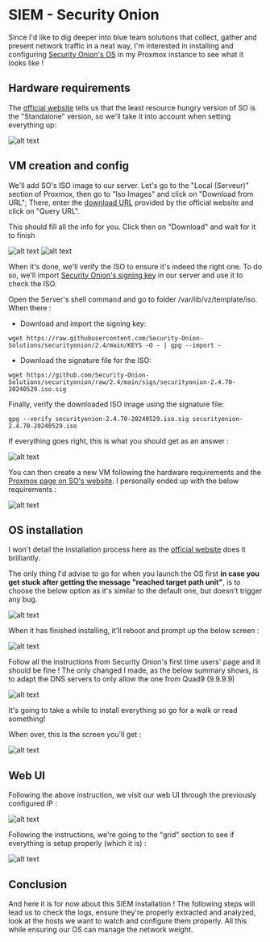 # SIEM - Security Onion
Since I'd like to dig deeper into blue team solutions that collect, gather and present network traffic in a neat way, I'm interested in installing and configuring [Security Onion's OS](https://www.cisa.gov/resources-tools/services/security-onion) in my Proxmox instance to see what it looks like ! 
## Hardware requirements

The [official website](https://docs.securityonion.net/en/2.4/hardware.html) tells us that the least resource hungry version of SO is the "Standalone" version, so we'll take it into account when setting everything up:

![alt text](image-1.png)

## VM creation and config

We'll add SO's ISO image to our server. Let's go to the "Local (Serveur)" section of Proxmox, then go to "Iso Images" and click on "Download from URL"; There, enter the [download URL]() provided by the official website and click on "Query URL".

This should fill all the info for you. Click then on "Download" and wait for it to finish

![alt text](image-1-2.png)
![alt text](image-2.png)

When it's done, we'll verify the ISO to ensure it's indeed the right one. To do so, we'll import [Security Onion's signing key](https://github.com/Security-Onion-Solutions/securityonion/blob/2.4/main/DOWNLOAD_AND_VERIFY_ISO.md) in our server and use it to check the ISO.

Open the Server's shell command and go to folder /var/lib/vz/template/iso. When there :

- Download and import the signing key:  
```
wget https://raw.githubusercontent.com/Security-Onion-Solutions/securityonion/2.4/main/KEYS -O - | gpg --import -  
```

- Download the signature file for the ISO:  
```
wget https://github.com/Security-Onion-Solutions/securityonion/raw/2.4/main/sigs/securityonion-2.4.70-20240529.iso.sig
```

Finally, verify the downloaded ISO image using the signature file:  
```
gpg --verify securityonion-2.4.70-20240529.iso.sig securityonion-2.4.70-20240529.iso
```

If everything goes right, this is what you should get as an answer :

![alt text](image-3.png)

You can then create a new VM following the hardware requirements and the [Proxmox page on SO's website](https://docs.securityonion.net/en/2.4/proxmox.html#proxmox). I personally ended up with the below requirements :

![alt text](image-5.png)

## OS installation

I won't detail the installation process here as the [official website](https://docs.securityonion.net/en/2.4/first-time-users.html) does it brilliantly.

The only thing I'd advise to go for when you launch the OS first <b>in case you get stuck after getting the message "reached target path unit"</b>, is to choose the below option as it's similar to the default one, but doesn't trigger any bug.

![alt text](image-6.png)

When it has finished installing, it'll reboot and prompt up the below screen :

![alt text](image-4.png)

Follow all the instructions from Security Onion's first time users' page and it should be fine !
The only changed I made, as the below summary shows, is to adapt the DNS servers to only allow the one from Quad9 (9.9.9.9)

![alt text](image-7.png)

It's going to take a while to install everything so go for a walk or read something!

When over, this is the screen you'll get :

![alt text](image-8.png)

## Web UI 
Following the above instruction, we visit our web UI through the previously configured IP :

![alt text](image-9.png)

Following the instructions, we're going to the "grid" section to see if everything is setup properly (which it is) :

![alt text](image-10.png)


## Conclusion

And here it is for now about this SIEM installation ! The following steps will lead us to check the logs, ensure they're properly extracted and analyzed, look at the hosts we want to watch and configure them properly. All this while ensuring our OS can manage the network weight.